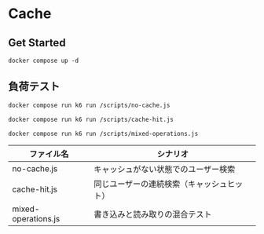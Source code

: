# Cache
## Get Started
```
docker compose up -d
```

## 負荷テスト
```bash
docker compose run k6 run /scripts/no-cache.js

docker compose run k6 run /scripts/cache-hit.js

docker compose run k6 run /scripts/mixed-operations.js
```

| ファイル名          | シナリオ                                   |
| ------------------- | ------------------------------------------ |
| no-cache.js         | キャッシュがない状態でのユーザー検索       |
| cache-hit.js        | 同じユーザーの連続検索（キャッシュヒット） |
| mixed-operations.js | 書き込みと読み取りの混合テスト             |
